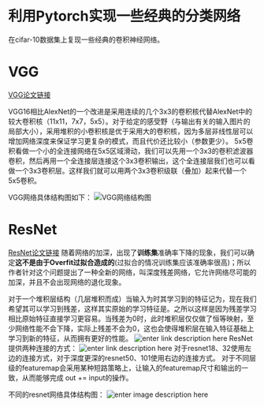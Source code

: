 ﻿# 利用Pytorch实现一些经典的分类网络
在cifar-10数据集上复现一些经典的卷积神经网络。


# VGG
[VGG论文链接](https://arxiv.org/abs/1409.1556)

VGG16相比AlexNet的一个改进是采用连续的几个3x3的卷积核代替AlexNet中的较大卷积核（11x11，7x7，5x5）。对于给定的感受野（与输出有关的输入图片的局部大小），采用堆积的小卷积核是优于采用大的卷积核，因为多层非线性层可以增加网络深度来保证学习更复杂的模式，而且代价还比较小（参数更少）。
5x5卷积看做一个小的全连接网络在5x5区域滑动，我们可以先用一个3x3的卷积滤波器卷积，然后再用一个全连接层连接这个3x3卷积输出，这个全连接层我们也可以看做一个3x3卷积层。这样我们就可以用两个3x3卷积级联（叠加）起来代替一个 5x5卷积。

VGG网络具体结构图如下：
![VGG网络结构图](https://d2mxuefqeaa7sj.cloudfront.net/s_8C760A111A4204FB24FFC30E04E069BD755C4EEFD62ACBA4B54BBA2A78E13E8C_1491022251600_VGGNet.png)
# ResNet
[ResNet论文链接](https://arxiv.org/pdf/1512.03385.pdf)
随着网络的加深，出现了**训练集**准确率下降的现象，我们可以确定**这不是由于Overfit过拟合造成的**(过拟合的情况训练集应该准确率很高)；所以作者针对这个问题提出了一种全新的网络，叫深度残差网络，它允许网络尽可能的加深，并且不会出现网络的退化现象。

对于一个堆积层结构（几层堆积而成）当输入为时其学习到的特征记为，现在我们希望其可以学习到残差，这样其实原始的学习特征是。之所以这样是因为残差学习相比原始特征直接学习更容易。当残差为0时，此时堆积层仅仅做了恒等映射，至少网络性能不会下降，实际上残差不会为0，这也会使得堆积层在输入特征基础上学习到新的特征，从而拥有更好的性能。
![enter link description here](https://img-blog.csdn.net/20180114184946861?watermark/2/text/aHR0cDovL2Jsb2cuY3Nkbi5uZXQvbGFucmFuMg==/font/5a6L5L2T/fontsize/400/fill/I0JBQkFCMA==/dissolve/70/gravity/SouthEast)
ResNet提供两种连接的方式：
![enter link description here](https://img-blog.csdn.net/20180114183212429?watermark/2/text/aHR0cDovL2Jsb2cuY3Nkbi5uZXQvbGFucmFuMg==/font/5a6L5L2T/fontsize/400/fill/I0JBQkFCMA==/dissolve/70/gravity/SouthEast)
对于resnet18、32使用左边的连接方式，对于深度更深的resnet50、101使用右边的连接方式。
对于不同层级的featuremap会采用某种短路策略上，让输入的featuremap尺寸和输出的一致，从而能够完成 out += input的操作。

不同的resnet网络具体结构图：
![enter image description here](https://img-blog.csdn.net/20180114205444652?watermark/2/text/aHR0cDovL2Jsb2cuY3Nkbi5uZXQvbGFucmFuMg==/font/5a6L5L2T/fontsize/400/fill/I0JBQkFCMA==/dissolve/70/gravity/SouthEast)


